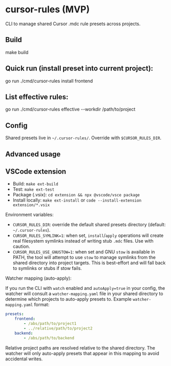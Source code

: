 # cursor-rules (MVP)

CLI to manage shared Cursor .mdc rule presets across projects.

## Build

make build

## Quick run (install preset into current project):

go run ./cmd/cursor-rules install frontend

## List effective rules:

go run ./cmd/cursor-rules effective --workdir /path/to/project

## Config

Shared presets live in `~/.cursor-rules/`.
Override with `$CURSOR_RULES_DIR`.

## Advanced usage
## VSCode extension

- Build: `make ext-build`
- Test: `make ext-test`
- Package (.vsix): `cd extension && npx @vscode/vsce package`
- Install locally: `make ext-install` or `code --install-extension extension/*.vsix`


Environment variables:

-   `CURSOR_RULES_DIR`: override the default shared presets directory (default: `~/.cursor-rules`).
-   `CURSOR_RULES_SYMLINK=1`: when set, `install`/`apply` operations will create real filesystem symlinks instead of writing stub `.mdc` files. Use with caution.
-   `CURSOR_RULES_USE_GNUSTOW=1`: when set and GNU `stow` is available in PATH, the tool will attempt to use `stow` to manage symlinks from the shared directory into project targets. This is best-effort and will fall back to symlinks or stubs if stow fails.

Watcher mapping (auto-apply):

If you run the CLI with `watch` enabled and `autoApply=true` in your config, the watcher will consult a `watcher-mapping.yaml` file in your shared directory to determine which projects to auto-apply presets to. Example `watcher-mapping.yaml` format:

```yaml
presets:
    frontend:
        - /abs/path/to/project1
        - ../relative/path/to/project2
    backend:
        - /abs/path/to/backend
```

Relative project paths are resolved relative to the shared directory. The watcher will only auto-apply presets that appear in this mapping to avoid accidental writes.
